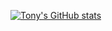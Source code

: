 [![Tony's GitHub stats](https://github-readme-stats.vercel.app/api?username=tony-stark-17&show_icons=true&theme=radical)](https://github.com/anuraghazra/github-readme-stats)
